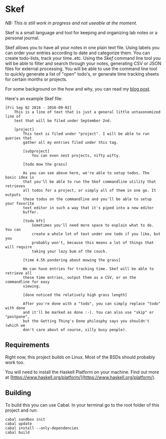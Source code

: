 Skef
====

*NB: This is still work in progress and not useable at the moment.*

Skef is a small language and tool for keeping and organizing lab notes or a
personal journal. 

Skef allows you to have all your notes in one plain text file.  Using labels
you can order your entries according to date and categorize them.  You can
create todo-lists, track your time..etc. Using the *Skef* command line tool you
will be able to filter and search through your notes, generating CSV or JSON
files for external processing. You will be able to use the command line tool to
quickly generate a list of "open" todo's, or generate time tracking sheets for
certain months or projects.

For some background on the how and why, you can read my
[blog post](https://jelle.xyz/posts/2016-11-06-skef.html).

Here's an example Skef file:

```
[Fri Sep 02 2016 - 2016-09-02]
    This is a line of text that is just a general little untaxonomized line of
    text that will be filed under September 2nd.

    [project]
        This text is filed under "project". I will be able to run queries that
        gather all my entries filed under this tag.

        [subproject]
            You can even nest projects, nifty wifty.

        [todo mow the grass]

        As you can see above here, we're able to setup todos. The basic idea is
        that you'll be able to run the Skef commandline utility that retrieves
        all todos for a project, or simply all of them in one go. It outputs
        these todos on the commandline and you'll be able to setup your favorite
        text editor in such a way that it's piped into a new editor
        buffer.

        [todo bft]
            Sometimes you'll need more space to explain what to do. You can
            create a whole lot of text under one todo if you like, but you
            probably won't, because this means a lot of things that will require
            taking your lazy bum of the couch.

        [time 4.5h pondering about mowing the grass]

        We can have entries for tracking time. Skef will be able to retrieve all
        these time entries, output them as a CSV, or on the commandline for easy
        viewing.

        [done noticed the relatively high grass length]

        After you're done with a "todo", you can simply replace "todo" with done
        and it'll be marked as done :-). You can also use "skip" or "postpone",
        but the Getting Thing's Done philosphy says you shouldn't (which we
        don't care about of course, silly busy people).
```

Requirements
------------
Right now, this project builds on Linux. Most of the BSDs should probably work
too. 

You will need to install the Haskell Platform on your machine. Find out more at
[https://www.haskell.org/platform/](https://www.haskell.org/platform/).

Building
--------
To build this you can use Cabal. In your terminal go to the root folder of this
project and run:

```
cabal sandbox init
cabal update
cabal install --only-dependencies
cabal build
```
